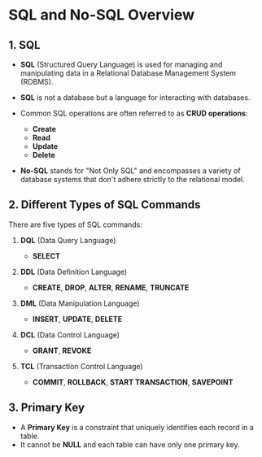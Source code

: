 # SQL and No-SQL Overview

## 1. SQL

- **SQL** (Structured Query Language) is used for managing and manipulating data in a Relational Database Management System (RDBMS).
- **SQL** is not a database but a language for interacting with databases.
- Common SQL operations are often referred to as **CRUD operations**:
  - **Create**
  - **Read**
  - **Update**
  - **Delete**

- **No-SQL** stands for "Not Only SQL" and encompasses a variety of database systems that don't adhere strictly to the relational model.

## 2. Different Types of SQL Commands

There are five types of SQL commands:

1. **DQL** (Data Query Language) 
   - **SELECT**

2. **DDL** (Data Definition Language)
   - **CREATE**, **DROP**, **ALTER**, **RENAME**, **TRUNCATE**

3. **DML** (Data Manipulation Language)
   - **INSERT**, **UPDATE**, **DELETE**

4. **DCL** (Data Control Language)
   - **GRANT**, **REVOKE**

5. **TCL** (Transaction Control Language)
   - **COMMIT**, **ROLLBACK**, **START TRANSACTION**, **SAVEPOINT**

## 3. Primary Key

- A **Primary Key** is a constraint that uniquely identifies each record in a table.
- It cannot be **NULL** and each table can have only one primary key.

